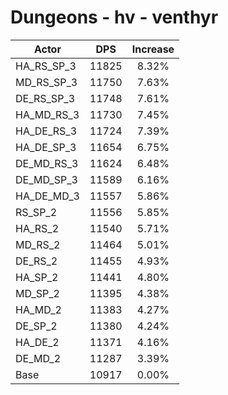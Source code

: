 # Dungeons - hv - venthyr
| Actor | DPS | Increase |
|---|:---:|:---:|
|HA_RS_SP_3|11825|8.32%|
|MD_RS_SP_3|11750|7.63%|
|DE_RS_SP_3|11748|7.61%|
|HA_MD_RS_3|11730|7.45%|
|HA_DE_RS_3|11724|7.39%|
|HA_DE_SP_3|11654|6.75%|
|DE_MD_RS_3|11624|6.48%|
|DE_MD_SP_3|11589|6.16%|
|HA_DE_MD_3|11557|5.86%|
|RS_SP_2|11556|5.85%|
|HA_RS_2|11540|5.71%|
|MD_RS_2|11464|5.01%|
|DE_RS_2|11455|4.93%|
|HA_SP_2|11441|4.80%|
|MD_SP_2|11395|4.38%|
|HA_MD_2|11383|4.27%|
|DE_SP_2|11380|4.24%|
|HA_DE_2|11371|4.16%|
|DE_MD_2|11287|3.39%|
|Base|10917|0.00%|
